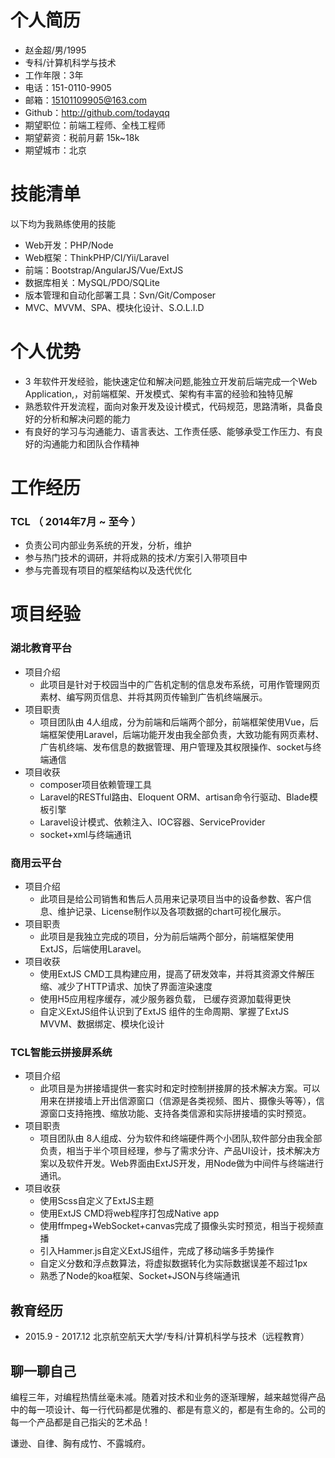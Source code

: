 # 个人简历

 - 赵金超/男/1995
 - 专科/计算机科学与技术 
 - 工作年限：3年
 - 电话：151-0110-9905
 - 邮箱：15101109905@163.com
 - Github：http://github.com/todayqq
 - 期望职位：前端工程师、全栈工程师
 - 期望薪资：税前月薪 15k~18k
 - 期望城市：北京
 
# 技能清单

以下均为我熟练使用的技能

- Web开发：PHP/Node
- Web框架：ThinkPHP/CI/Yii/Laravel
- 前端：Bootstrap/AngularJS/Vue/ExtJS
- 数据库相关：MySQL/PDO/SQLite
- 版本管理和自动化部署工具：Svn/Git/Composer
- MVC、MVVM、SPA、模块化设计、S.O.L.I.D

# 个人优势

- 3 年软件开发经验，能快速定位和解决问题,能独立开发前后端完成一个Web Application,，对前端框架、开发模式、架构有丰富的经验和独特见解
- 熟悉软件开发流程，面向对象开发及设计模式，代码规范，思路清晰，具备良好的分析和解决问题的能力
- 有良好的学习与沟通能力、语言表达、工作责任感、能够承受工作压力、有良好的沟通能力和团队合作精神


# 工作经历

### TCL （ 2014年7月 ~ 至今 ）
- 负责公司内部业务系统的开发，分析，维护
- 参与热门技术的调研，并将成熟的技术/方案引入带项目中
- 参与完善现有项目的框架结构以及迭代优化

# 项目经验

### 湖北教育平台
- 项目介绍
    -  此项目是针对于校园当中的广告机定制的信息发布系统，可用作管理网页素材、编写网页信息、并将其网页传输到广告机终端展示。
- 项目职责
    - 项目团队由 4人组成，分为前端和后端两个部分，前端框架使用Vue，后端框架使用Laravel，后端功能开发由我全部负责，大致功能有网页素材、广告机终端、发布信息的数据管理、用户管理及其权限操作、socket与终端通信
- 项目收获
    -  composer项目依赖管理工具
    -  Laravel的RESTful路由、Eloquent ORM、artisan命令行驱动、Blade模板引擎
    -  Laravel设计模式、依赖注入、IOC容器、ServiceProvider 
    -  socket+xml与终端通讯

### 商用云平台
- 项目介绍
    - 此项目是给公司销售和售后人员用来记录项目当中的设备参数、客户信息、维护记录、License制作以及各项数据的chart可视化展示。
- 项目职责
    - 此项目是我独立完成的项目，分为前后端两个部分，前端框架使用ExtJS，后端使用Laravel。
- 项目收获
    -  使用ExtJS CMD工具构建应用，提高了研发效率，并将其资源文件解压缩、减少了HTTP请求、加快了界面渲染速度
    -  使用H5应用程序缓存，减少服务器负载， 已缓存资源加载得更快
    -  自定义ExtJS组件认识到了ExtJS 组件的生命周期、掌握了ExtJS MVVM、数据绑定、模块化设计

### TCL智能云拼接屏系统
- 项目介绍
    - 此项目是为拼接墙提供一套实时和定时控制拼接屏的技术解决方案。可以用来在拼接墙上开出信源窗口（信源是各类视频、图片、摄像头等等），信源窗口支持拖拽、缩放功能、支持各类信源和实际拼接墙的实时预览。
- 项目职责
    - 项目团队由 8人组成、分为软件和终端硬件两个小团队,软件部分由我全部负责，相当于半个项目经理，参与了需求分许、产品UI设计，技术解决方案以及软件开发。Web界面由ExtJS开发，用Node做为中间件与终端进行通讯。
- 项目收获
    - 使用Scss自定义了ExtJS主题
    - 使用ExtJS CMD将web程序打包成Native app
    - 使用ffmpeg+WebSocket+canvas完成了摄像头实时预览，相当于视频直播
    - 引入Hammer.js自定义ExtJS组件，完成了移动端多手势操作
    - 自定义分数和浮点数算法，将虚拟数据转化为实际数据误差不超过1px
    - 熟悉了Node的koa框架、Socket+JSON与终端通讯


## 教育经历
- 2015.9 - 2017.12 北京航空航天大学/专科/计算机科学与技术（远程教育）


## 聊一聊自己
编程三年，对编程热情丝毫未减。随着对技术和业务的逐渐理解，越来越觉得产品中的每一项设计、每一行代码都是优雅的、都是有意义的，都是有生命的。公司的每一个产品都是自己指尖的艺术品！

谦逊、自律、胸有成竹、不露城府。